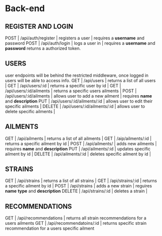 # Back-end


## REGISTER AND LOGIN
POST | /api/auth/register | registers a user     | requires a __username__ and password
POST | /api/auth/login    | logs a user in       | requires a __username__ and __password__ returns a authorized token.

## USERS
user endpoints will be behind the restricted middleware, once logged in users will be able to access info.
GET         | /api/users                     | returns a list of all users                  |
GET         | /api/users/:id                 | returns a specific user by id                |
GET         | /api/users/:id/ailments        | returns a specific users ailments            |
POST        | /api/users/:id/ailments        | allows user to add a new ailment             | requires __name__ and __description__
PUT         | /api/users/:id/ailments/:id    | allows user to edit their specific ailments  | 
DELETE      | /api/users/:id/ailments/:id    | allows user to delete specific ailments      |


## AILMENTS
GET    | /api/ailments     | returns a list of all ailments    |
GET    | /aip/ailments/:id | returns a specific ailment by id  |
POST   | /api/ailments/    | adds new ailments                 | requires __name__ and __description__
PUT    | /api/ailments/:id | updates specific ailment by id    |
DELETE | /api/ailments/:id | deletes specific ailment by id    |   

## STRAINS
GET    | /api/strains       | returns a list of all strains     |
GET    | /api/strains/:id   | returns a specific ailment by id  |
POST   | /api/strains       | adds a new strain                 | reguires __name__ __type__ and __description__
DELETE | /api/strains/:id   | deletes a strain                  |

## RECOMMENDATIONS
GET | /api/recommendations       | returns all strain recommendations for a users ailments
GET | /api/recommendatoins/:id   | returns specific strain recommendation for a users specific ailment
